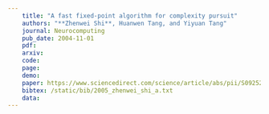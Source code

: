```yaml
---
    title: "A fast fixed-point algorithm for complexity pursuit"
    authors: "**Zhenwei Shi**, Huanwen Tang, and Yiyuan Tang"
    journal: Neurocomputing
    pub_date: 2004-11-01
    pdf: 
    arxiv: 
    code: 
    page: 
    demo: 
    paper: https://www.sciencedirect.com/science/article/abs/pii/S0925231204005521
    bibtex: /static/bib/2005_zhenwei_shi_a.txt
    data:
---
```

    
